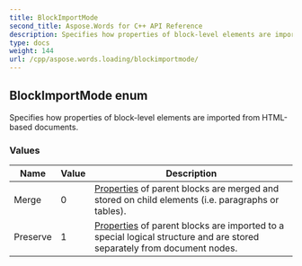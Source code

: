 ```yaml
---
title: BlockImportMode
second_title: Aspose.Words for C++ API Reference
description: Specifies how properties of block-level elements are imported from HTML-based documents. 
type: docs
weight: 144
url: /cpp/aspose.words.loading/blockimportmode/
---
```

## BlockImportMode enum


Specifies how properties of block-level elements are imported from HTML-based documents.

### Values

| Name | Value | Description |
| --- | --- | --- |
| Merge | 0 | [Properties](../../aspose.words.properties/) of parent blocks are merged and stored on child elements (i.e. paragraphs or tables). |
| Preserve | 1 | [Properties](../../aspose.words.properties/) of parent blocks are imported to a special logical structure and are stored separately from document nodes. |

